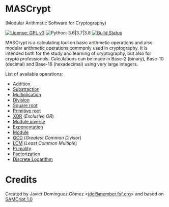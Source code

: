 # MASCrypt
(Modular Arithmetic Software for Cryptography)

[![License: GPL v3](https://img.shields.io/badge/License-GPLv3-green.svg)](https://www.gnu.org/licenses/gpl-3.0)
![Python: 3.6|3.7|3.8](https://img.shields.io/badge/Python-3.6%7C3.7%7C3.8-green)
[![Build Status](https://travis-ci.org/JavierDominguezGomez/MASCrypt.svg?branch=master)](https://travis-ci.org/JavierDominguezGomez/MASCrypt)

MASCrypt is a calculating tool on basic arithmetic operations and also modular arithmetic operations commonly used in cryptography. It is intended both for the study and learning of cryptography, but also for crypto professionals. Calculations can be made in Base-2 (binary), Base-10 (decimal) and Base-16 (hexadecimal) using very large integers.

List of available operations:
* [Addition](https://en.wikipedia.org/wiki/Addition)
* [Substraction](https://en.wikipedia.org/wiki/Subtraction)
* [Multiplication](https://en.wikipedia.org/wiki/Multiplication)
* [Division](https://en.wikipedia.org/wiki/Division_(mathematics))
* [Square root](https://en.wikipedia.org/wiki/Square_root)
* [Primitive root](https://en.wikipedia.org/wiki/Primitive_root_modulo_n)
* [XOR](https://en.wikipedia.org/wiki/Exclusive_or) (*Exclusive OR*)
* [Module inverse](https://en.wikipedia.org/wiki/Modular_multiplicative_inverse)
* [Exponentation](https://en.wikipedia.org/wiki/Exponentiation)
* [Module](https://en.wikipedia.org/wiki/Module_(mathematics))
* [GCD](https://en.wikipedia.org/wiki/Greatest_common_divisor) (*Greatest Common Divisor*)
* [LCM](https://en.wikipedia.org/wiki/Least_common_multiple) (*Least Common Multiple*)
* [Primality](https://en.wikipedia.org/wiki/Prime_number)
* [Factorization](https://en.wikipedia.org/wiki/Factorization)
* [Discrete Logarithm](https://en.wikipedia.org/wiki/Discrete_logarithm)

# Credits
Created by Javier Domínguez Gómez \<jdg@member.fsf.org\> and based on [SAMCript 1.0](http://www.criptored.upm.es/software/sw_m001t.htm)
